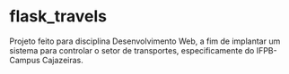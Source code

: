 # flask_travels
Projeto feito para disciplina Desenvolvimento Web, a fim de implantar um sistema para controlar o setor de transportes, especificamente do IFPB-Campus Cajazeiras.  
